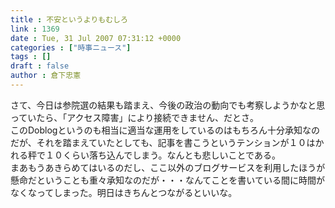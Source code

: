 ```yaml
---
title : 不安というよりもむしろ
link : 1369
date : Tue, 31 Jul 2007 07:31:12 +0000
categories : ["時事ニュース"]
tags : []
draft : false
author : 倉下忠憲
---
```


さて、今日は参院選の結果も踏まえ、今後の政治の動向でも考察しようかなと思っていたら、「アクセス障害」により接続できません、だとさ。<BR>このDoblogというのも相当に適当な運用をしているのはもちろん十分承知なのだが、それを踏まえていたとしても、記事を書こうというテンションが１０はかれる秤で１０くらい落ち込んでしまう。なんとも悲しいことである。<BR>まあもうあきらめてはいるのだし、ここ以外のブログサービスを利用したほうが懸命だということも重々承知なのだが・・・なんてことを書いている間に時間がなくなってしまった。明日はきちんとつながるといいな。<br><br>

